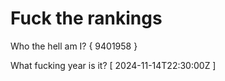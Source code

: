 # Fuck the rankings

Who the hell am I?
{ 9401958 }

What fucking year is it?
[ 2024-11-14T22:30:00Z ]
